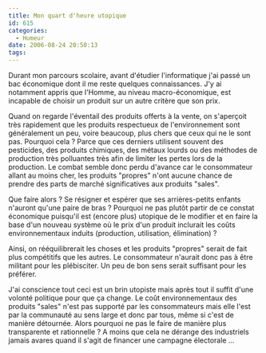 ```yaml
---
title: Mon quart d'heure utopique
id: 615
categories:
  - Humeur
date: 2006-08-24 20:50:13
tags:
---
```


Durant mon parcours scolaire, avant d'étudier l'informatique j'ai passé un bac économique dont il me reste quelques connaissances. J'y ai notamment appris que l'Homme, au niveau macro-économique, est incapable de choisir un produit sur un autre critère que son prix.

Quand on regarde l'éventail des produits offerts à la vente, on s'aperçoit très rapidement que les produits respectueux de l'environnement sont généralement un peu, voire beaucoup, plus chers que ceux qui ne le sont pas. Pourquoi cela&nbsp;? Parce que ces derniers utilisent souvent des pesticides, des produits chimiques, des métaux lourds ou des méthodes de production très polluantes très afin de limiter les pertes lors de la production. Le combat semble donc perdu d'avance car le consommateur allant au moins cher, les produits "propres" n'ont aucune chance de prendre des parts de marché significatives aux produits "sales".

Que faire alors&nbsp;? Se résigner et espérer que ses arrières-petits enfants n'auront qu'une paire de bras&nbsp;? Pourquoi ne pas plutôt partir de ce constat économique puisqu'il est (encore plus) utopique de le modifier et en faire la base d'un nouveau système où le prix d'un produit inclurait les coûts environnementaux induits (production, utilisation, élimination)&nbsp;?

Ainsi, on rééquilibrerait les choses et les produits "propres" serait de fait plus compétitifs que les autres. Le consommateur n'aurait donc pas à être militant pour les plébisciter. Un peu de bon sens serait suffisant pour les préférer.

J'ai conscience tout ceci est un brin utopiste mais après tout il suffit d'une volonté politique pour que ça change. Le coût environnementaux des produits "sales" n'est pas supporté par les consommateurs mais elle l'est par la communauté au sens large et donc par tous, même si c'est de manière détournée. Alors pourquoi ne pas le faire de manière plus transparente et rationnelle&nbsp;? A moins que cela ne dérange des industriels jamais avares quand il s'agit de financer une campagne électorale ...